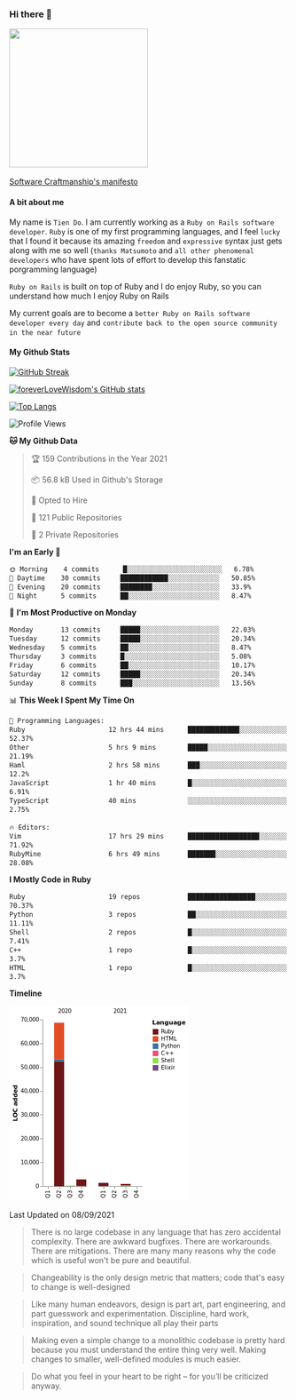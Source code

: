 ### Hi there 👋

<!--
**foreverLoveWisdom/foreverLoveWisdom** is a ✨ _special_ ✨ repository because its `README.md` (this file) appears on your GitHub profile.

Here are some ideas to get you started:

- 🔭 I’m currently working on ...
- 🌱 I’m currently learning ...
- 👯 I’m looking to collaborate on ...
- 🤔 I’m looking for help with ...
- 💬 Ask me about ...
- 📫 How to reach me: ...
- 😄 Pronouns: ...
- ⚡ Fun fact: ...
-->

<img src="https://codecondo.com/wp-content/uploads/2017/09/railslogo.png" width="250" height="250">

[Software Craftmanship's manifesto](http://manifesto.softwarecraftsmanship.org/)

#### A bit about me
My name is `Tien Do`. I am currently working as a `Ruby on Rails software developer`. `Ruby` is one of my first programming languages, and I feel `lucky` that I found it because its amazing `freedom` and `expressive` syntax just gets along with me so well (`thanks Matsumoto` and `all other phenomenal developers` who have spent lots of effort to develop this fanstatic porgramming language)

`Ruby on Rails` is built on top of Ruby and I do enjoy Ruby, so you can understand how much I enjoy Ruby on Rails

My current goals are to become a `better Ruby on Rails software developer every day` and `contribute back to the open source community in the near future`

#### My Github Stats

[![GitHub Streak](https://github-readme-streak-stats.herokuapp.com/?user=foreverLoveWisdom&theme=dracula)](https://git.io/streak-stats)
&nbsp;
&nbsp;

[![foreverLoveWisdom's GitHub stats](https://github-readme-stats.vercel.app/api?username=foreverLoveWisdom&show_icons=true&theme=react&count_private=true)](https://github.com/anuraghazra/github-readme-stats)

[![Top Langs](https://github-readme-stats.vercel.app/api/top-langs/?username=foreverLoveWisdom&show_icons=true&theme=vue-dark)](https://github.com/anuraghazra/github-readme-stats)

<!--START_SECTION:waka-->
![Profile Views](http://img.shields.io/badge/Profile%20Views-1-blue)

**🐱 My Github Data** 

> 🏆 159 Contributions in the Year 2021
 > 
> 📦 56.8 kB Used in Github's Storage 
 > 
> 💼 Opted to Hire
 > 
> 📜 121 Public Repositories 
 > 
> 🔑 2 Private Repositories  
 > 
**I'm an Early 🐤** 

```text
🌞 Morning    4 commits      █░░░░░░░░░░░░░░░░░░░░░░░░   6.78% 
🌆 Daytime    30 commits     ████████████░░░░░░░░░░░░░   50.85% 
🌃 Evening    20 commits     ████████░░░░░░░░░░░░░░░░░   33.9% 
🌙 Night      5 commits      ██░░░░░░░░░░░░░░░░░░░░░░░   8.47%

```
📅 **I'm Most Productive on Monday** 

```text
Monday       13 commits     █████░░░░░░░░░░░░░░░░░░░░   22.03% 
Tuesday      12 commits     █████░░░░░░░░░░░░░░░░░░░░   20.34% 
Wednesday    5 commits      ██░░░░░░░░░░░░░░░░░░░░░░░   8.47% 
Thursday     3 commits      █░░░░░░░░░░░░░░░░░░░░░░░░   5.08% 
Friday       6 commits      ██░░░░░░░░░░░░░░░░░░░░░░░   10.17% 
Saturday     12 commits     █████░░░░░░░░░░░░░░░░░░░░   20.34% 
Sunday       8 commits      ███░░░░░░░░░░░░░░░░░░░░░░   13.56%

```


📊 **This Week I Spent My Time On** 

```text
💬 Programming Languages: 
Ruby                     12 hrs 44 mins      █████████████░░░░░░░░░░░░   52.37% 
Other                    5 hrs 9 mins        █████░░░░░░░░░░░░░░░░░░░░   21.19% 
Haml                     2 hrs 58 mins       ███░░░░░░░░░░░░░░░░░░░░░░   12.2% 
JavaScript               1 hr 40 mins        █░░░░░░░░░░░░░░░░░░░░░░░░   6.91% 
TypeScript               40 mins             ░░░░░░░░░░░░░░░░░░░░░░░░░   2.75%

🔥 Editors: 
Vim                      17 hrs 29 mins      ██████████████████░░░░░░░   71.92% 
RubyMine                 6 hrs 49 mins       ███████░░░░░░░░░░░░░░░░░░   28.08%

```

**I Mostly Code in Ruby** 

```text
Ruby                     19 repos            █████████████████░░░░░░░░   70.37% 
Python                   3 repos             ██░░░░░░░░░░░░░░░░░░░░░░░   11.11% 
Shell                    2 repos             █░░░░░░░░░░░░░░░░░░░░░░░░   7.41% 
C++                      1 repo              █░░░░░░░░░░░░░░░░░░░░░░░░   3.7% 
HTML                     1 repo              █░░░░░░░░░░░░░░░░░░░░░░░░   3.7%

```


**Timeline**

![Chart not found](https://raw.githubusercontent.com/foreverLoveWisdom/foreverLoveWisdom/main/charts/bar_graph.png) 


 Last Updated on 08/09/2021
<!--END_SECTION:waka-->


> There is no large codebase in any language that has zero accidental complexity. There are awkward bugfixes. There are workarounds. There are mitigations.
> There are many many reasons why the code which is useful won't be pure and beautiful.

> Changeability is the only design metric that matters; code that's easy to change is well-designed

> Like many human endeavors, design is part art, part engineering, and part guesswork and experimentation. Discipline, hard work, inspiration, and sound technique all play their parts

> Mak­ing even a sim­ple change to a mono­lith­ic code­base is pret­ty hard because you must under­stand the entire thing very well. Mak­ing changes to small­er, well-defined mod­ules is much easier.
 
 > Do what you feel in your heart to be right – for you’ll be criticized anyway.
